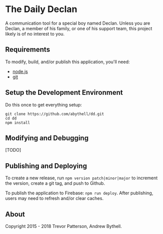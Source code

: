 The Daily Declan
================
A communication tool for a special boy named Declan.  Unless you are Declan, a
member of his family, or one of his support team, this project likely is of no
interest to you.


Requirements
------------
To modify, build, and/or publish this application, you'll need:

* [node.js](https://nodejs.org/en/)
* [git](http://git-scm.com/download/)


Setup the Development Environment
---------------------------------
Do this once to get everything setup:

```
git clone https://github.com/abythell/dd.git
cd dd
npm install
```

Modifying and Debugging
-----------------------

[TODO]

Publishing and Deploying
------------------------
To create a new release, run `npm version patch|minor|major` to increment the
version, create a git tag, and push to Github.

To publish the application to Firebase: `npm run deploy`.  After publishing, users
may need to refresh and/or clear caches.

About
-----
Copyright 2015 - 2018 Trevor Patterson, Andrew Bythell.
